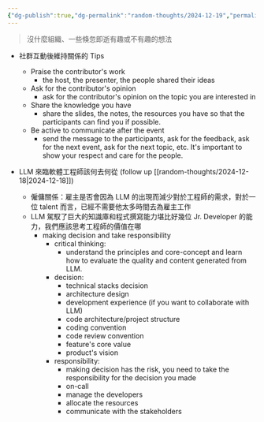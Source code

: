 ```yaml
---
{"dg-publish":true,"dg-permalink":"random-thoughts/2024-12-19","permalink":"/random-thoughts/2024-12-19/","title":"社群互動技巧與 LLM 時代的軟體工程師角色","tags":["llm","career","community"]}
---
```


> 沒什麼組織、一些倏忽即逝有趣或不有趣的想法

- 社群互動後維持關係的 Tips
  - Praise the contributor's work
    - the host, the presenter, the people shared their ideas
  - Ask for the contributor's opinion
    - ask for the contributor's opinion on the topic you are interested in
  - Share the knowledge you have
    - share the slides, the notes, the resources you have so that the participants can find you if possible.
  - Be active to communicate after the event
    - send the message to the participants, ask for the feedback, ask for the next event, ask for the next topic, etc. It's important to show your respect and care for the people.

- LLM 來臨軟體工程師該何去何從 (follow up [[random-thoughts/2024-12-18\|2024-12-18]])
  - 僱傭關係：雇主是否會因為 LLM 的出現而減少對於工程師的需求，對於一位 talent 而言，已經不需要他太多時間去為雇主工作
  - LLM 駕馭了巨大的知識庫和程式撰寫能力堪比好幾位 Jr. Developer 的能力，我們應該思考工程師的價值在哪
    - making decision and take responsibility
      - critical thinking:
        - understand the principles and core-concept and learn how to evaluate the quality and content generated from LLM.
      - decision:
        - technical stacks decision
        - architecture design
        - development experience (if you want to collaborate with LLM)
        - code architecture/project structure
        - coding convention
        - code review convention
        - feature's core value
        - product's vision
      - responsibility:
        - making decision has the risk, you need to take the responsibility for the decision you made
        - on-call
        - manage the developers
        - allocate the resources
        - communicate with the stakeholders
